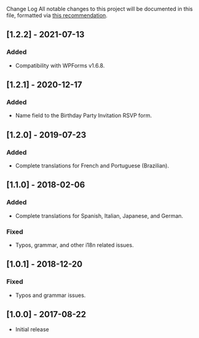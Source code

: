 Change Log
All notable changes to this project will be documented in this file, formatted via [this recommendation](https://keepachangelog.com/).

## [1.2.2] - 2021-07-13
### Added
- Compatibility with WPForms v1.6.8.

## [1.2.1] - 2020-12-17
### Added
- Name field to the Birthday Party Invitation RSVP form.

## [1.2.0] - 2019-07-23
### Added
- Complete translations for French and Portuguese (Brazilian).

## [1.1.0] - 2018-02-06
### Added
- Complete translations for Spanish, Italian, Japanese, and German.

### Fixed
- Typos, grammar, and other i18n related issues.

## [1.0.1] - 2018-12-20
### Fixed
- Typos and grammar issues.

## [1.0.0] - 2017-08-22
- Initial release
